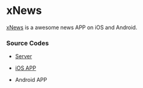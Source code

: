 # xNews

[xNews](http://xnews.minghe.me) is a awesome news APP on iOS and Android.

### Source Codes

* [Server](https://github.com/metrue/xNews.Rails)

* [iOS APP](https://github.com/metrue/xNews.iOS)

* Android APP


